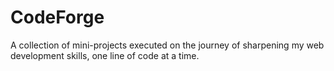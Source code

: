 # CodeForge
A collection of mini-projects executed on the journey of sharpening my web development skills, one line of code at a time.
